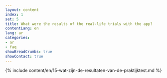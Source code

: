 ```yaml
---
layout: content
index: 1
set: 5
title: What were the results of the real-life trials with the app?
contentLang: en
lang: ar
categories:
- ar
- faq
showBreadCrumbs: true
showContact: true
---
```

{% include content/en/15-wat-zijn-de-resultaten-van-de-praktijktest.md %}
